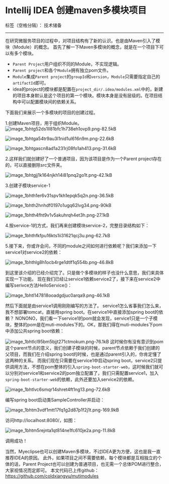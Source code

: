 # Intellij IDEA 创建maven多模块项目

标签（空格分隔）： 技术储备

---

在研究微服务项目的过程中，对项目结构有了新的认识。也是由Maven引入了模块（Module）的概念。
首先了解一下Maven多模块的概念，就是在一个项目下可以有多个模块。

- `Parent Project`用户组织不同的Module，不实现逻辑。
- `Parent project`和各个`Module`拥有独立pom文件。
- `Module`集成`Parent project`的`groupId`和`version`，`Module`只需要指定自己的`artifactId`即可。
- idea的project的模块都是配置在`project_dir/.idea/modules.xml`中的，新建的项目本身默认是这个项目的第一个模块。模块本身是没有层级的。在项目结构中可以配置模块间的依赖关系。

下面我们来展示一个多模块的项目的创建过程。

1.创建Maven项目，用于组织Module。
![image_1bhtg52ds1ll81bfc1h738eh1ovp9.png-82.5kB][1]

![image_1bhtga54tr9au3l1nid1ul616n9m.png-22.6kB][2]

![image_1bhtgascn8ad1a231rj08fo1ah413.png-31.6kB][3]

2.这样我们就创建好了一个普通项目，因为该项目是作为一个Parent project存在的，可以直接删除src文件夹。

![image_1bhtgjj1k164njkh14i81pnq2go1t.png-42.1kB][4]

3.创建子模块service-1

![image_1bhth1er6v31spv1kh1epqk5q2n.png-36.5kB][5]

![image_1bhth2hnhdf0197o1ugq62lvg34.png-90kB][6]

![image_1bhth4fht9v1v5akuhrqh4et3h.png-27.1kB][7]

4.按service-1的方式，我们再来创建模块service-2，完整目录结构如下：

![image_1bhthfkfpu16kts1ii31621qcj3u.png-62.7kB][8]

5.接下来，你或许会问，不同的module之间如何进行依赖呢？我们来添加一下service1对service2的依赖：

![image_1bhthlg8h1ocb4rge1dtlf1q554b.png-46.8kB][9]

到这里该介绍的已经介绍完了。只是做个多模块的样子也没什么意思，我们来具体实现一下功能。
现在我们已经让service1依赖service2了，接下来在service2中编写serivce方法HelloService()：

![image_1bhtl147818ooadgdjuc0arqa9.png-46.1kB][10]

然后下面就是由service1调用刚刚编写的方法了。
service1怎么省事我们怎么来，我不想部署tomcat，直接用spring boot。在service1中直接添加spring boot的依赖？
NONONO，我们看一下service1的pom就会发现，service1只是一个子模块，整体的pom是在muti-modules下的。OK，那我们得在muti-modules下pom中添加公共spring boot依赖：

![image_1bhtlcl95bm5bjjt271ctmokum.png-76.1kB][11]
这时候你有没有意识到pom这个parent节点的意义，我们创建子模块的时候，parent节点依赖于我们创建的父项目，而我们在介绍spring boot的时候，也是通过parent引入的，你肯定懂了这两种的关系。
而我们现在只需要在service1中启动spring boot，service2只提供调用方法，不想在pom整体的引入`spring-boot-starter-web`，这时候我们就可以分别对service1和service2的pom独立配置了，我们只需配置service1，加入`spring-boot-starter-web`的依赖，此外还要加入service2的依赖。

![image_1bhtlvc6smqr14shret4ft1ng13.png-72.6kB][12]

编写spring boot启动类SampleController并启动：

![image_1bhtm3vdf1mtt17fq1g2d87p1f2j1t.png-169.9kB][13]

访问http://localhost:8080/，如图：

![image_1bhtm5rejnta1qt814ne1fc610je2a.png-11.8kB][14]

调用成功！

当然，Myeclipse也可以创建Maven多模块，不过IDEA更为方便，这也是我一直推荐IDEA的原因。
此外，如果项目之间不需要依赖，每个模块都是互相独立的个体的话，Parent Project也可以创建为普通项目，也无需一个总体POM进行整合，大家视情况而定即可。
本文代码已上传github：https://github.com/coldxiangyu/mutimodules


  [1]: http://static.zybuluo.com/coldxiangyu/6e5ay4yd9855xl90kujaavny/image_1bhtg52ds1ll81bfc1h738eh1ovp9.png
  [2]: http://static.zybuluo.com/coldxiangyu/ehupdv9yp3yjobaktm0l348p/image_1bhtga54tr9au3l1nid1ul616n9m.png
  [3]: http://static.zybuluo.com/coldxiangyu/g551hokrwhb5whpoez3dchm7/image_1bhtgascn8ad1a231rj08fo1ah413.png
  [4]: http://static.zybuluo.com/coldxiangyu/xz6qfnezl1fiz7ofqy2m0o6v/image_1bhtgjj1k164njkh14i81pnq2go1t.png
  [5]: http://static.zybuluo.com/coldxiangyu/iw8dqw81u9hsky93t65bw0bm/image_1bhth1er6v31spv1kh1epqk5q2n.png
  [6]: http://static.zybuluo.com/coldxiangyu/16ptfwvtfbr9dgdic0zq85ve/image_1bhth2hnhdf0197o1ugq62lvg34.png
  [7]: http://static.zybuluo.com/coldxiangyu/n3yf2n69hvb47n5tvs1k8gxl/image_1bhth4fht9v1v5akuhrqh4et3h.png
  [8]: http://static.zybuluo.com/coldxiangyu/kn4xmxenvb02c42qux5vyyho/image_1bhthfkfpu16kts1ii31621qcj3u.png
  [9]: http://static.zybuluo.com/coldxiangyu/ezws8951uwcvm2ozkvhytr8u/image_1bhthlg8h1ocb4rge1dtlf1q554b.png
  [10]: http://static.zybuluo.com/coldxiangyu/ezc0nft4xem7a3wo9bub9fpu/image_1bhtl147818ooadgdjuc0arqa9.png
  [11]: http://static.zybuluo.com/coldxiangyu/23nlpe7epkb48hn7ns0dsgz5/image_1bhtlcl95bm5bjjt271ctmokum.png
  [12]: http://static.zybuluo.com/coldxiangyu/tppit4xg5myt6z7c3ywz67wr/image_1bhtlvc6smqr14shret4ft1ng13.png
  [13]: http://static.zybuluo.com/coldxiangyu/hke9qeb9omclbuc9a5ydlaar/image_1bhtm3vdf1mtt17fq1g2d87p1f2j1t.png
  [14]: http://static.zybuluo.com/coldxiangyu/a96b67ycdzxt83qyhmdbj1or/image_1bhtm5rejnta1qt814ne1fc610je2a.png